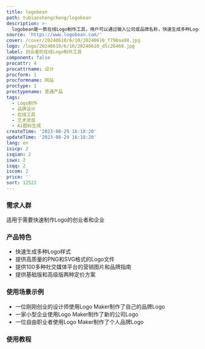 ```yaml
---
title: logobean
path: tubiaoshengcheng/logobean
description: >-
  logobean是一款在线Logo制作工具，用户可以通过输入公司或品牌名称，快速生成多种Logo样式，并可自由编辑和调整。该产品提供高质量的PNG和SVG格式的Logo文件，以及100多种社交媒体平台的营销图片和品牌指南等。logobean的定价分为基础版和高级版，分别为29美元和49美元，用户可以根据自己的需求选择购买。
source: 'https://www.logobean.com/'
cover: /cover/20240610/6/10/20240610_f790aa98.jpg
logo: /logo/20240610/6/10/20240610_d5c26468.jpg
label: 创业者的在线Logo制作工具
component: false
procattr: 4
procattrname: 设计
procform: 1
procformname: 网站
proctype: 1
proctypename: 普通产品
tags:
  - Logo制作
  - 品牌设计
  - 在线工具
  - 艺术灵感
  - Ai图标生成
createTime: '2023-08-29 16:18:20'
updateTime: '2023-08-29 16:18:20'
lang: en
isicp: 2
isqian: 2
iswx: 2
isqq: 2
iscom: 2
price: ''
sort: 12522
---
```




### 需求人群
适用于需要快速制作Logo的创业者和企业

### 产品特色
* 快速生成多种Logo样式
* 提供高质量的PNG和SVG格式的Logo文件
* 提供100多种社交媒体平台的营销图片和品牌指南
* 提供基础版和高级版两种定价方案

### 使用场景示例
* 一位刚刚创业的设计师使用Logo Maker制作了自己的品牌Logo
* 一家小型企业使用Logo Maker制作了新的公司Logo
* 一位自由职业者使用Logo Maker制作了个人品牌Logo

### 使用教程


  
